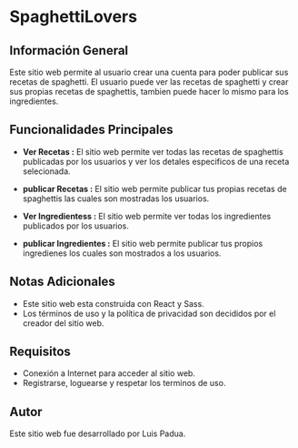 # SpaghettiLovers

## Información General

Este sitio web permite al usuario crear una cuenta para poder publicar sus recetas de spaghetti. El usuario puede ver las recetas de spaghetti y crear sus propias recetas de spaghettis, tambien puede hacer lo mismo para los ingredientes.

## Funcionalidades Principales

- **Ver Recetas :** El sitio web permite ver todas las recetas de spaghettis publicadas por los usuarios y ver los detales especificos de una receta selecionada.

- **publicar Recetas :** El sitio web permite publicar tus propias recetas de spaghettis las cuales son mostradas los usuarios.

- **Ver Ingredientess :** El sitio web permite ver todas los ingredientes publicados por los usuarios.

- **publicar Ingredientes :** El sitio web permite publicar tus propios ingredienes los cuales son mostrados a los usuarios.



## Notas Adicionales

- Este sitio web esta construida con React y Sass.
- Los términos de uso y la política de privacidad son decididos por el creador del sitio web.

## Requisitos

- Conexión a Internet para acceder al sitio web.
- Registrarse, loguearse y respetar los terminos de uso.

## Autor

Este sitio web fue desarrollado por Luis Padua.